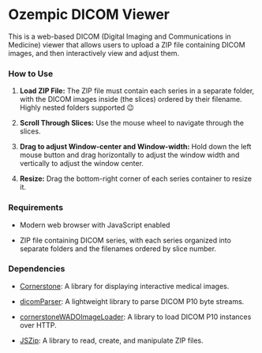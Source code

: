 
# Ozempic DICOM Viewer

This is a web-based DICOM (Digital Imaging and Communications in Medicine) viewer that allows users to upload a ZIP file containing DICOM images, and then interactively view and adjust them.

### How to Use

1. **Load ZIP File:** The ZIP file must contain each series in a separate folder, with the DICOM images inside (the slices) ordered by their filename. Highly nested folders supported 😉

2. **Scroll Through Slices:** Use the mouse wheel to navigate through the slices.

3. **Drag to adjust Window-center and Window-width:** Hold down the left mouse button and drag horizontally to adjust the window width and vertically to adjust the window center.

4. **Resize:** Drag the bottom-right corner of each series container to resize it.

### Requirements

- Modern web browser with JavaScript enabled

- ZIP file containing DICOM series, with each series organized into separate folders and the filenames ordered by slice number.

### Dependencies

- <a href="https://github.com/cornerstonejs/cornerstone" target="_new">Cornerstone</a>: A library for displaying interactive medical images.

- <a href="https://github.com/cornerstonejs/dicomParser" target="_new">dicomParser</a>: A lightweight library to parse DICOM P10 byte streams.

- <a href="https://github.com/cornerstonejs/cornerstoneWADOImageLoader" target="_new">cornerstoneWADOImageLoader</a>: A library to load DICOM P10 instances over HTTP.

- <a href="https://github.com/Stuk/jszip" target="_new">JSZip</a>: A library to read, create, and manipulate ZIP files.
